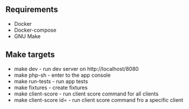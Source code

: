 ## Requirements
* Docker
* Docker-compose
* GNU Make

## Make targets
* make dev - run dev server on http://localhost/8080
* make php-sh - enter to the app console
* make run-tests - run app tests
* make fixtures - create fixtures
* make client-score - run client score command for all clients
* make client-score id= - run client score command fro a specific client
